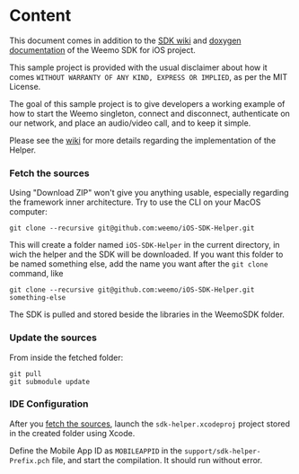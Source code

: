 # Content

This document comes in addition to the [SDK wiki](https://github.com/weemo/iOS-SDK/wiki) and [doxygen documentation](http://docs.weemo.com/sdk/ios) of the Weemo SDK for iOS project.

This sample project is provided with the usual disclaimer about how it comes `WITHOUT WARRANTY OF ANY KIND, EXPRESS OR IMPLIED`, as per the MIT License.

The goal of this sample project is to give developers a working example of how to start the Weemo singleton, connect and disconnect, authenticate on our network, and place an audio/video call, and to keep it simple.

Please see the [wiki](https://github.com/weemo/iOS-SDK-Helerp/wiki) for more details regarding the implementation of the Helper.

### Fetch the sources

Using "Download ZIP" won't give you anything usable, especially regarding the framework inner architecture. Try to use the CLI on your MacOS computer:

	git clone --recursive git@github.com:weemo/iOS-SDK-Helper.git

This will create a folder named `iOS-SDK-Helper` in the current directory, in wich the helper and the SDK will be downloaded. If you want this folder to be named something else, add the name you want after the `git clone` command, like

	git clone --recursive git@github.com:weemo/iOS-SDK-Helper.git something-else


The SDK is pulled and stored beside the libraries in the WeemoSDK folder.

### Update the sources

From inside the fetched folder:

	git pull
	git submodule update


### IDE Configuration

After you [fetch the sources](#Fetch-the-sources), launch the `sdk-helper.xcodeproj` project stored in the created folder using Xcode. 

Define the Mobile App ID as `MOBILEAPPID` in the `support/sdk-helper-Prefix.pch` file, and start the compilation. It should run without error.